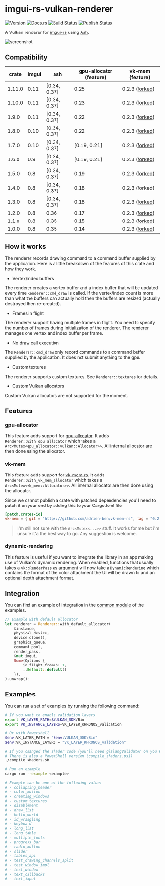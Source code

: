 # imgui-rs-vulkan-renderer

[![Version](https://img.shields.io/crates/v/imgui-rs-vulkan-renderer.svg)](https://crates.io/crates/imgui-rs-vulkan-renderer)
[![Docs.rs](https://docs.rs/imgui-rs-vulkan-renderer/badge.svg)](https://docs.rs/imgui-rs-vulkan-renderer)
[![Build Status](https://github.com/adrien-ben/imgui-rs-vulkan-renderer/workflows/Cross-platform%20build/badge.svg)](https://github.com/adrien-ben/imgui-rs-vulkan-renderer/actions)
[![Publish Status](https://github.com/adrien-ben/imgui-rs-vulkan-renderer/workflows/Publish/badge.svg)](https://github.com/adrien-ben/imgui-rs-vulkan-renderer/actions)

A Vulkan renderer for [imgui-rs][imgui-rs] using [Ash][ash].

![screenshot](capture.png)

## Compatibility

| crate  | imgui | ash          | gpu-allocator (feature) | vk-mem (feature)                        |
|--------|-------|--------------|-------------------------|-----------------------------------------|
| 1.11.0 | 0.11  | [0.34, 0.37] | 0.25                    | 0.2.3 ([forked][forked-mem-rs-034-037]) |
| 1.10.0 | 0.11  | [0.34, 0.37] | 0.23                    | 0.2.3 ([forked][forked-mem-rs-034-037]) |
| 1.9.0  | 0.11  | [0.34, 0.37] | 0.22                    | 0.2.3 ([forked][forked-mem-rs-034-037]) |
| 1.8.0  | 0.10  | [0.34, 0.37] | 0.22                    | 0.2.3 ([forked][forked-mem-rs-034-037]) |
| 1.7.0  | 0.10  | [0.34, 0.37] | [0.19, 0.21]            | 0.2.3 ([forked][forked-mem-rs-034-037]) |
| 1.6.x  | 0.9   | [0.34, 0.37] | [0.19, 0.21]            | 0.2.3 ([forked][forked-mem-rs-034-037]) |
| 1.5.0  | 0.8   | [0.34, 0.37] | 0.19                    | 0.2.3 ([forked][forked-mem-rs-034-037]) |
| 1.4.0  | 0.8   | [0.34, 0.37] | 0.18                    | 0.2.3 ([forked][forked-mem-rs-034-037]) |
| 1.3.0  | 0.8   | [0.34, 0.37] | 0.18                    | 0.2.3 ([forked][forked-mem-rs-034-037]) |
| 1.2.0  | 0.8   | 0.36         | 0.17                    | 0.2.3 ([forked][forked-mem-rs-036])     |
| 1.1.x  | 0.8   | 0.35         | 0.15                    | 0.2.3 ([forked][forked-mem-rs-035])     |
| 1.0.0  | 0.8   | 0.35         | 0.14                    | 0.2.3 ([forked][forked-mem-rs-035])     |

## How it works

The renderer records drawing command to a command buffer supplied by the application. Here is a little breakdown of the features of this crate and how they work.

- Vertex/Index buffers

The renderer creates a vertex buffer and a index buffer that will be updated every time
`Renderer::cmd_draw` is called. If the vertex/index count is more than what the buffers can
actually hold then the buffers are resized (actually destroyed then re-created).

- Frames in flight

The renderer support having multiple frames in flight. You need to specify the number of frames
during initialization of the renderer. The renderer manages one vertex and index buffer per frame.

- No draw call execution

The `Renderer::cmd_draw` only record commands to a command buffer supplied by the application. It does not submit anything to the gpu.

- Custom textures

The renderer supports custom textures. See `Renderer::textures` for details.

- Custom Vulkan allocators

Custom Vulkan allocators are not supported for the moment.

## Features

### gpu-allocator

This feature adds support for [gpu-allocator][gpu-allocator]. It adds `Renderer::with_gpu_allocator` which takes
a `Arc<Mutex<gpu_allocator::vulkan::Allocator>>`. All internal allocator are then done using the allocator.

### vk-mem

This feature adds support for [vk-mem-rs][vk-mem-rs]. It adds `Renderer::with_vk_mem_allocator` which takes
a `Arc<Mutex<vk_mem::Allocator>>`. All internal allocator are then done using the allocator.

Since we cannot publish a crate with patched dependencies you'll need to patch it on your end by adding this to your
Cargo.toml file

```toml
[patch.crates-io]
vk-mem = { git = "https://github.com/adrien-ben/vk-mem-rs", tag = "0.2.3-ash-0.34-0.37" }
```

> I'm still not sure with the `Arc<Mutex<...>>` stuff. It works for me but i'm unsure it'a the best way to go.
> Any suggestion is welcome.

### dynamic-rendering

This feature is useful if you want to integrate the library in an app making use of Vulkan's dynamic rendering.
When enabled, functions that usually takes a `vk::RenderPass` as argument will now take a `DynamicRendering` which
contains the format of the color attachment the UI will be drawn to and an optional depth attachment format.

## Integration

You can find an example of integration in the [common module](examples/common/mod.rs) of the examples.

```rust
// Example with default allocator
let renderer = Renderer::with_default_allocator(
    &instance,
    physical_device,
    device.clone(),
    graphics_queue,
    command_pool,
    render_pass,
    &mut imgui,
    Some(Options {
        in_flight_frames: 1,
        ..Default::default()
    }),
).unwrap();
```

## Examples

You can run a set of examples by running the following command:

```sh
# If you want to enable validation layers
export VK_LAYER_PATH=$VULKAN_SDK/Bin
export VK_INSTANCE_LAYERS=VK_LAYER_KHRONOS_validation

# Or with Powershell
$env:VK_LAYER_PATH = "$env:VULKAN_SDK\Bin"
$env:VK_INSTANCE_LAYERS = "VK_LAYER_KHRONOS_validation"

# If you changed the shader code (you'll need glslangValidator on you PATH)
# There is also a PowerShell version (compile_shaders.ps1)
./compile_shaders.sh

# Run an example
cargo run --example <example>

# Example can be one of the following value:
# - collapsing_header
# - color_button
# - creating_windows
# - custom_textures
# - disablement
# - draw_list
# - hello_world
# - id_wrangling
# - keyboard
# - long_list
# - long_table
# - multiple_fonts
# - progress_bar
# - radio_button
# - slider
# - tables_api
# - test_drawing_channels_split
# - test_window_impl
# - test_window
# - text_callbacks
# - text_input
```

[imgui-rs]: https://github.com/Gekkio/imgui-rs
[ash]: https://github.com/MaikKlein/ash
[gpu-allocator]: https://github.com/Traverse-Research/gpu-allocator
[vk-mem-rs]: https://github.com/adrien-ben/vk-mem-rs
[forked-mem-rs-035]: https://github.com/adrien-ben/vk-mem-rs/tree/0.2.3-ash-0.35
[forked-mem-rs-036]: https://github.com/adrien-ben/vk-mem-rs/tree/0.2.3-ash-0.36
[forked-mem-rs-034-037]: https://github.com/adrien-ben/vk-mem-rs/tree/0.2.3-ash-0.34-0.37
